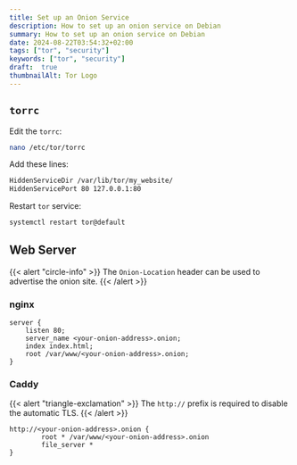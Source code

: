 ```yaml
---
title: Set up an Onion Service
description: How to set up an onion service on Debian
summary: How to set up an onion service on Debian
date: 2024-08-22T03:54:32+02:00
tags: ["tor", "security"]
keywords: ["tor", "security"]
draft:  true
thumbnailAlt: Tor Logo
---
```


## `torrc`

Edit the `torrc`:

```bash
nano /etc/tor/torrc
```

Add these lines:

```bash
HiddenServiceDir /var/lib/tor/my_website/
HiddenServicePort 80 127.0.0.1:80
```

Restart `tor` service:

```bash
systemctl restart tor@default
```

## Web Server

{{< alert "circle-info" >}}
The `Onion-Location` header can be used to advertise the onion site.
{{< /alert >}}

### nginx

```nginx
server {
    listen 80;
    server_name <your-onion-address>.onion;
    index index.html;
    root /var/www/<your-onion-address>.onion;
}
```

### Caddy

{{< alert "triangle-exclamation" >}}
The `http://` prefix is required to disable the automatic TLS.
{{< /alert >}}

```caddy
http://<your-onion-address>.onion {
        root * /var/www/<your-onion-address>.onion
        file_server *
}
```